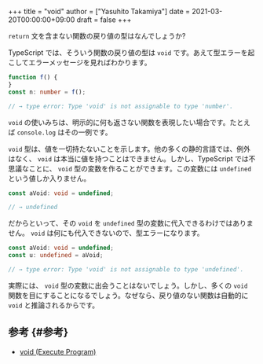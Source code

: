 +++
title = "void"
author = ["Yasuhito Takamiya"]
date = 2021-03-20T00:00:00+09:00
draft = false
+++

`return` 文を含まない関数の戻り値の型はなんでしょうか?

TypeScript では、そういう関数の戻り値の型は `void` です。あえて型エラーを起こしてエラーメッセージを見ればわかります。

```typescript
function f() {
}
const n: number = f();

// → type error: Type 'void' is not assignable to type 'number'.
```

`void` の使いみちは、明示的に何も返さない関数を表現したい場合です。たとえば `console.log` はその一例です。

`void` 型は、値を一切持たないことを示します。他の多くの静的言語では、例外はなく、 `void` は本当に値を持つことはできません。しかし、TypeScript では不思議なことに、 `void` 型の変数を作ることができます。この変数には `undefined` という値しか入りません。

```typescript
const aVoid: void = undefined;

// → undefined
```

だからといって、その `void` を `undefined` 型の変数に代入できるわけではありません。 `void` は何にも代入できないので、型エラーになります。

```typescript
const aVoid: void = undefined;
const u: undefined = aVoid;

// → type error: Type 'void' is not assignable to type 'undefined'.
```

実際には、 `void` 型の変数に出会うことはないでしょう。しかし、多くの `void` 関数を目にすることになるでしょう。なぜなら、戻り値のない関数は自動的に `void` と推論されるからです。


## 参考 {#参考}

-   [void (Execute Program)](https://www.executeprogram.com/courses/typescript/lessons/void)
